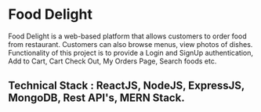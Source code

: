 # Food Delight

Food Delight is a web-based platform that allows customers to order food from restaurant. Customers can also
browse menus, view photos of dishes. Functionality of this project is to provide a Login and SignUp authentication, Add to
Cart, Cart Check Out, My Orders Page, Search foods etc.

## Technical Stack : ReactJS, NodeJS, ExpressJS, MongoDB, Rest API's, MERN Stack.





